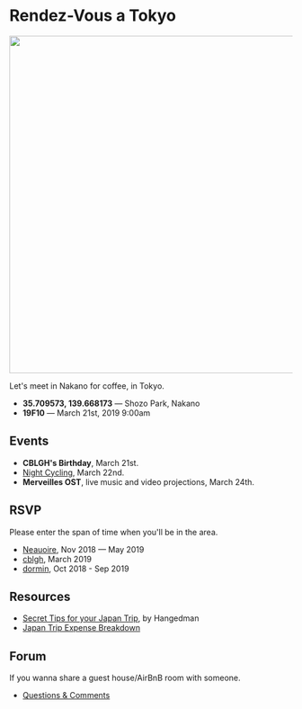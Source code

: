 # Rendez-Vous a Tokyo

<img src='RENDEZVOUS.jpg' width='600'/>

Let's meet in Nakano for coffee, in Tokyo.

- **35.709573, 139.668173** — Shozo Park, Nakano
- **19F10** — March 21st, 2019 9:00am

## Events

- **CBLGH's Birthday**, March 21st.
- [Night Cycling](http://wiki.xxiivv.com/JNC), March 22nd.
- **Merveilles OST**, live music and video projections, March 24th.

## RSVP

Please enter the span of time when you'll be in the area.

- [Neauoire](http://twitter.com/neauoire), Nov 2018 — May 2019
- [cblgh](http://twitter.com/cblgh), March 2019
- [dormin](https://twitter.com/dormingray), Oct 2018 - Sep 2019

## Resources

- [Secret Tips for your Japan Trip](https://medium.com/@hangedmandesign/secret-and-undocumented-japan-trip-tips-f846fdfcee29), by Hangedman
- [Japan Trip Expense Breakdown](https://medium.com/@Letkma/japan-trip-expense-breakdown-1bb8f3dcac0e)

## Forum

If you wanna share a guest house/AirBnB room with someone.

- [Questions & Comments](https://github.com/merveilles/Resources/issues)
